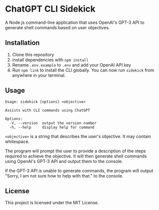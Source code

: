 # ChatGPT CLI Sidekick

A Node.js command-line application that uses OpenAI's GPT-3 API to generate shell commands based on user objectives.

## Installation

1. Clone this repository
2. install dependencies with `npm install`
3. Rename `.env.example` to `.env` and add your OpenAI API key
4. Run `npm link` to install the CLI globally. You can now run `sidekick` from anywhere in your terminal.

## Usage

```shell
Usage: sidekick [options] <objective>

Assists with CLI commands using ChatGPT

Options:
  -V, --version  output the version number
  -h, --help     display help for command
```

`<objective>` is a string that describes the user's objective. It may contain whitespace.

The program will prompt the user to provide a description of the steps required to achieve the objective. It will then generate shell commands using OpenAI's GPT-3 API and output them to the console.

If the GPT-3 API is unable to generate commands, the program will output "Sorry, I am not sure how to help with that." to the console.

## License

This project is licensed under the MIT License.
